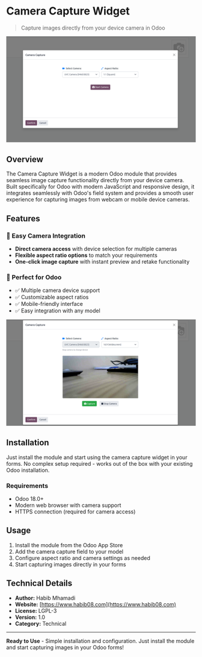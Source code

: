 # Camera Capture Widget

> Capture images directly from your device camera in Odoo

![Camera Capture Widget](static/description/images/image1.png)

## Overview

The Camera Capture Widget is a modern Odoo module that provides seamless image capture functionality directly from your device camera. Built specifically for Odoo with modern JavaScript and responsive design, it integrates seamlessly with Odoo's field system and provides a smooth user experience for capturing images from webcam or mobile device cameras.

## Features

### 🎥 Easy Camera Integration
- **Direct camera access** with device selection for multiple cameras
- **Flexible aspect ratio options** to match your requirements  
- **One-click image capture** with instant preview and retake functionality

### 📱 Perfect for Odoo
- ✅ Multiple camera device support
- ✅ Customizable aspect ratios
- ✅ Mobile-friendly interface
- ✅ Easy integration with any model

![Camera Features](static/description/images/image2.png)

## Installation

Just install the module and start using the camera capture widget in your forms. No complex setup required - works out of the box with your existing Odoo installation.

### Requirements
- Odoo 18.0+
- Modern web browser with camera support
- HTTPS connection (required for camera access)

## Usage

1. Install the module from the Odoo App Store
2. Add the camera capture field to your model
3. Configure aspect ratio and camera settings as needed
4. Start capturing images directly in your forms

## Technical Details

- **Author:** Habib Mhamadi
- **Website:** [https://www.habib08.com](https://www.habib08.com)
- **License:** LGPL-3
- **Version:** 1.0
- **Category:** Technical


---

**Ready to Use** - Simple installation and configuration. Just install the module and start capturing images in your Odoo forms!
